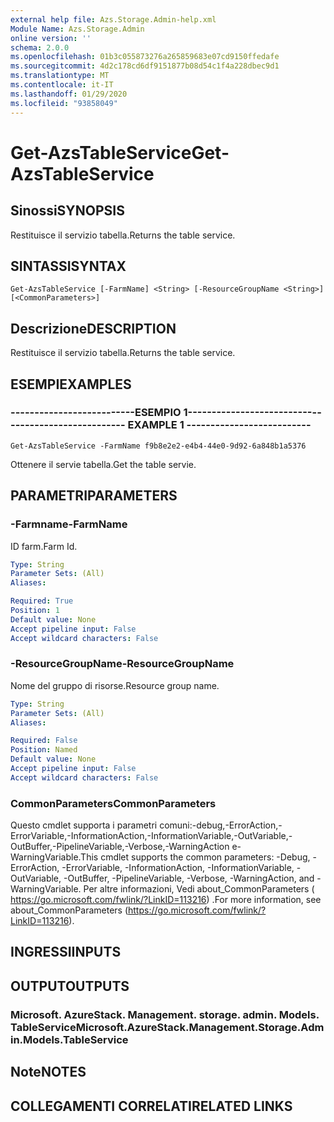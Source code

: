 ```yaml
---
external help file: Azs.Storage.Admin-help.xml
Module Name: Azs.Storage.Admin
online version: ''
schema: 2.0.0
ms.openlocfilehash: 01b3c055873276a265859683e07cd9150ffedafe
ms.sourcegitcommit: 4d2c178cd6df9151877b08d54c1f4a228dbec9d1
ms.translationtype: MT
ms.contentlocale: it-IT
ms.lasthandoff: 01/29/2020
ms.locfileid: "93858049"
---
```

# <span data-ttu-id="25f1c-101">Get-AzsTableService</span><span class="sxs-lookup"><span data-stu-id="25f1c-101">Get-AzsTableService</span></span>

## <span data-ttu-id="25f1c-102">Sinossi</span><span class="sxs-lookup"><span data-stu-id="25f1c-102">SYNOPSIS</span></span>
<span data-ttu-id="25f1c-103">Restituisce il servizio tabella.</span><span class="sxs-lookup"><span data-stu-id="25f1c-103">Returns the table service.</span></span>

## <span data-ttu-id="25f1c-104">SINTASSI</span><span class="sxs-lookup"><span data-stu-id="25f1c-104">SYNTAX</span></span>

```
Get-AzsTableService [-FarmName] <String> [-ResourceGroupName <String>] [<CommonParameters>]
```

## <span data-ttu-id="25f1c-105">Descrizione</span><span class="sxs-lookup"><span data-stu-id="25f1c-105">DESCRIPTION</span></span>
<span data-ttu-id="25f1c-106">Restituisce il servizio tabella.</span><span class="sxs-lookup"><span data-stu-id="25f1c-106">Returns the table service.</span></span>

## <span data-ttu-id="25f1c-107">ESEMPI</span><span class="sxs-lookup"><span data-stu-id="25f1c-107">EXAMPLES</span></span>

### <span data-ttu-id="25f1c-108">--------------------------ESEMPIO 1--------------------------</span><span class="sxs-lookup"><span data-stu-id="25f1c-108">-------------------------- EXAMPLE 1 --------------------------</span></span>
```
Get-AzsTableService -FarmName f9b8e2e2-e4b4-44e0-9d92-6a848b1a5376
```

<span data-ttu-id="25f1c-109">Ottenere il servie tabella.</span><span class="sxs-lookup"><span data-stu-id="25f1c-109">Get the table servie.</span></span>

## <span data-ttu-id="25f1c-110">PARAMETRI</span><span class="sxs-lookup"><span data-stu-id="25f1c-110">PARAMETERS</span></span>

### <span data-ttu-id="25f1c-111">-Farmname</span><span class="sxs-lookup"><span data-stu-id="25f1c-111">-FarmName</span></span>
<span data-ttu-id="25f1c-112">ID farm.</span><span class="sxs-lookup"><span data-stu-id="25f1c-112">Farm Id.</span></span>

```yaml
Type: String
Parameter Sets: (All)
Aliases: 

Required: True
Position: 1
Default value: None
Accept pipeline input: False
Accept wildcard characters: False
```

### <span data-ttu-id="25f1c-113">-ResourceGroupName</span><span class="sxs-lookup"><span data-stu-id="25f1c-113">-ResourceGroupName</span></span>
<span data-ttu-id="25f1c-114">Nome del gruppo di risorse.</span><span class="sxs-lookup"><span data-stu-id="25f1c-114">Resource group name.</span></span>

```yaml
Type: String
Parameter Sets: (All)
Aliases: 

Required: False
Position: Named
Default value: None
Accept pipeline input: False
Accept wildcard characters: False
```

### <span data-ttu-id="25f1c-115">CommonParameters</span><span class="sxs-lookup"><span data-stu-id="25f1c-115">CommonParameters</span></span>
<span data-ttu-id="25f1c-116">Questo cmdlet supporta i parametri comuni:-debug,-ErrorAction,-ErrorVariable,-InformationAction,-InformationVariable,-OutVariable,-OutBuffer,-PipelineVariable,-Verbose,-WarningAction e-WarningVariable.</span><span class="sxs-lookup"><span data-stu-id="25f1c-116">This cmdlet supports the common parameters: -Debug, -ErrorAction, -ErrorVariable, -InformationAction, -InformationVariable, -OutVariable, -OutBuffer, -PipelineVariable, -Verbose, -WarningAction, and -WarningVariable.</span></span> <span data-ttu-id="25f1c-117">Per altre informazioni, Vedi about_CommonParameters ( https://go.microsoft.com/fwlink/?LinkID=113216) .</span><span class="sxs-lookup"><span data-stu-id="25f1c-117">For more information, see about_CommonParameters (https://go.microsoft.com/fwlink/?LinkID=113216).</span></span>

## <span data-ttu-id="25f1c-118">INGRESSI</span><span class="sxs-lookup"><span data-stu-id="25f1c-118">INPUTS</span></span>

## <span data-ttu-id="25f1c-119">OUTPUT</span><span class="sxs-lookup"><span data-stu-id="25f1c-119">OUTPUTS</span></span>

### <span data-ttu-id="25f1c-120">Microsoft. AzureStack. Management. storage. admin. Models. TableService</span><span class="sxs-lookup"><span data-stu-id="25f1c-120">Microsoft.AzureStack.Management.Storage.Admin.Models.TableService</span></span>

## <span data-ttu-id="25f1c-121">Note</span><span class="sxs-lookup"><span data-stu-id="25f1c-121">NOTES</span></span>

## <span data-ttu-id="25f1c-122">COLLEGAMENTI CORRELATI</span><span class="sxs-lookup"><span data-stu-id="25f1c-122">RELATED LINKS</span></span>

